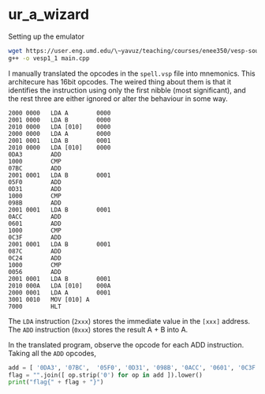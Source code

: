 # ur_a_wizard

Setting up the emulator
```bash
wget https://user.eng.umd.edu/\~yavuz/teaching/courses/enee350/vesp-source-code/vesp1.1X/main.cpp
g++ -o vesp1_1 main.cpp
```

I manually translated the opcodes in the `spell.vsp` file into mnemonics. 
This architecure has 16bit opcodes. The weired thing about them is that it identifies the instruction using only the first nibble (most significant), and the rest three are either ignored or alter the behaviour in some way.
```
2000 0000   LDA A        0000
2001 0000   LDA B        0000
2010 0000   LDA [010]    0000
2000 0000   LDA A        0000
2001 0001   LDA B        0001
2010 0000   LDA [010]    0000
0DA3        ADD
1000        CMP
07BC        ADD
2001 0001   LDA B        0001
05F0        ADD
0D31        ADD
1000        CMP
098B        ADD
2001 0001   LDA B        0001
0ACC        ADD
0601        ADD
1000        CMP
0C3F        ADD
2001 0001   LDA B        0001
087C        ADD
0C24        ADD
1000        CMP
0056        ADD
2001 0001   LDA B        0001
2010 000A   LDA [010]    000A
2000 0001   LDA A        0001
3001 0010   MOV [010] A
7000        HLT
```

The `LDA` instruction (`2xxx`) stores the immediate value in the `[xxx]` address.
The `ADD` instruction (`0xxx`) stores the result A + B into A.

In the translated program, observe the opcode for each ADD instruction. Taking all the `ADD` opcodes,
```python
add = [ '0DA3', '07BC',  '05F0', '0D31', '098B', '0ACC', '0601', '0C3F', '087C', '0C24', '0056' ]
flag = "".join([ op.strip('0') for op in add ]).lower()
print("flag{" + flag + "}")
```
